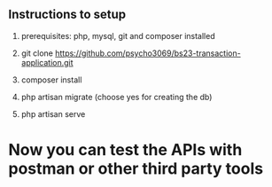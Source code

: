 ## Instructions to setup

1. prerequisites: php, mysql, git and composer installed

2. git clone https://github.com/psycho3069/bs23-transaction-application.git

3. composer install

4. php artisan migrate (choose yes for creating the db)

5. php artisan serve


# Now you can test the APIs with postman or other third party tools